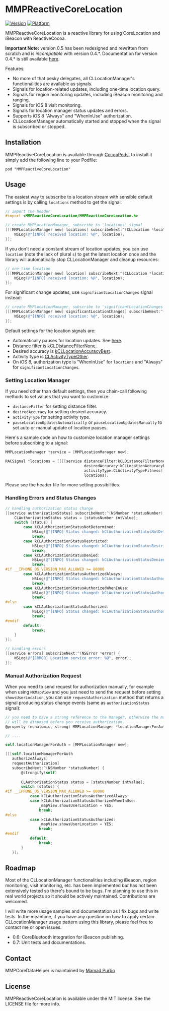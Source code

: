 # MMPReactiveCoreLocation

[![Version](http://cocoapod-badges.herokuapp.com/v/MMPReactiveCoreLocation/badge.png)](http://cocoadocs.org/docsets/MMPReactiveCoreLocation)
[![Platform](http://cocoapod-badges.herokuapp.com/p/MMPReactiveCoreLocation/badge.png)](http://cocoadocs.org/docsets/MMPReactiveCoreLocation)

MMPReactiveCoreLocation is a reactive library for using CoreLocation and iBeacon with ReactiveCocoa. 

**Important Note:**  version 0.5 has been redesigned and rewritten from scratch and is *incompatible* with version 0.4.\*. Documentation for version 0.4.\* is still available [here](README-0.4.md).

Features:
* No more of that pesky delegates, all CLLocationManager's functionalities are available as signals.
* Signals for location-related updates, including one-time location query.
* Signals for region monitoring updates, including iBeacon monitoring and ranging.
* Signals for iOS 8 visit monitoring.
* Signals for location manager status updates and errors.
* Supports iOS 8 "Always" and "WhenInUse" authorization.
* CLLocationManager automatically started and stopped when the signal is subscribed or stopped.

## Installation

MMPReactiveCoreLocation is available through [CocoaPods](http://cocoapods.org), to install
it simply add the following line to your Podfile:

    pod "MMPReactiveCoreLocation"

## Usage

The easiest way to subscribe to a location stream with sensible default settings is by calling `locations` method to get the signal:
```objectivec
// import the header
#import <MMPReactiveCoreLocation/MMPReactiveCoreLocation.h>

// create MMPLocationManager, subscribe to 'locations' signal
[[[MMPLocationManager new] locations] subscribeNext:^(CLLocation *location) {
    NSLog(@"[INFO] received location: %@", location);
}];
```

If you don't need a constant stream of location updates, you can use `location` (note the lack of plural `s`) to get the latest location once and the library will automatically stop CLLocationManager and cleanup resources:
```objectivec
// one-time location
[[[MMPLocationManager new] location] subscribeNext:^(CLLocation *location) {
    NSLog(@"[INFO] received location: %@", location);
}];
```

For significant change updates, use `significantLocationChanges` signal instead:
```objectivec
// create MMPLocationManager, subscribe to 'significantLocationChanges' signal
[[[MMPLocationManager new] significantLocationChanges] subscribeNext:^(CLLocation *location) {
    NSLog(@"[INFO] received location: %@", location);
}];
```

Default settings for the location signals are:
- Automatically pauses for location updates. See [here](https://developer.apple.com/library/ios/documentation/CoreLocation/Reference/CLLocationManager_Class/#//apple_ref/occ/instp/CLLocationManager/pausesLocationUpdatesAutomatically).
- Distance filter is [kCLDistanceFilterNone](https://developer.apple.com/LIBRARY/IOS/documentation/CoreLocation/Reference/CoreLocationConstantsRef/index.html#//apple_ref/doc/constant_group/Distance_Filter_Value). 
- Desired accuracy is [kCLLocationAccuracyBest](https://developer.apple.com/library/mac/documentation/CoreLocation/Reference/CoreLocationConstantsRef/index.html#//apple_ref/c/data/kCLLocationAccuracyBest).
- Activity type is [CLActivityTypeOther](https://developer.apple.com/library/ios/Documentation/CoreLocation/Reference/CLLocationManager_Class/index.html#//apple_ref/c/tdef/CLActivityType).
- On iOS 8, authorization type is "WhenInUse" for `locations` and "Always" for `significantLocationChanges`.

### Setting Location Manager

If you need other than default settings, then you chain-call following methods to set values that you want to customize:
- `distanceFilter` for setting distance filter.
- `desiredAccuracy` for setting desired accuracy.
- `activityType` for setting activity type.
- `pauseLocationUpdatesAutomatically` or `pauseLocationUpdatesManually` to set auto or manual update of location pauses.

Here's a sample code on how to customize location manager settings before subscribing to a signal:
```objectivec
MMPLocationManager *service = [MMPLocationManager new];

RACSignal *locations = [[[[service distanceFilter:kCLDistanceFilterNone]
                                   desiredAccuracy:kCLLocationAccuracyBestForNavigation]
                                   activityType:CLActivityTypeFitness]
                                   locations];
```

Please see the header file for more setting possibilities.

### Handling Errors and Status Changes

```objectivec
// handling authorization status change
[[service authorizationStatus] subscribeNext:^(NSNumber *statusNumber) {
    CLAuthorizationStatus status = [statusNumber intValue];
    switch (status) {
        case kCLAuthorizationStatusNotDetermined:
            NSLog(@"[INFO] Status changed: kCLAuthorizationStatusNotDetermined");
            break;
        case kCLAuthorizationStatusRestricted:
            NSLog(@"[INFO] Status changed: kCLAuthorizationStatusRestricted");
            break;
        case kCLAuthorizationStatusDenied:
            NSLog(@"[INFO] Status changed: kCLAuthorizationStatusDenied");
            break;
#if __IPHONE_OS_VERSION_MAX_ALLOWED >= 80000
        case kCLAuthorizationStatusAuthorizedAlways:
            NSLog(@"[INFO] Status changed: kCLAuthorizationStatusAuthorizedAlways");
            break;
        case kCLAuthorizationStatusAuthorizedWhenInUse:
            NSLog(@"[INFO] Status changed: kCLAuthorizationStatusAuthorizedWhenInUse");
            break;
#else
        case kCLAuthorizationStatusAuthorized:
            NSLog(@"[INFO] Status changed: kCLAuthorizationStatusAuthorized");
            break;
#endif
        default:
            break;
    }
}];

// handling errors
[[service errors] subscribeNext:^(NSError *error) {
    NSLog(@"[ERROR] Location service error: %@", error);
}];
```

### Manual Authorization Request

When you need to send request for authorization manually, for example when using `MKMapView` and you just need to send the request before setting `showsUserLocation`, you can use `requestAuthorization` method that returns a signal producing status change events (same as `authorizationStatus` signal):
```objectivec
// you need to have a strong reference to the manager, otherwise the manager
// will be disposed before you receive authorization.
@property (nonatomic, strong) MMPLocationManager *locationManagerForAuth;

// .... 

self.locationManagerForAuth = [MMPLocationManager new];

[[[self.locationManagerForAuth
   authorizeAlways]
   requestAuthorization]
   subscribeNext:^(NSNumber *statusNumber) {
       @strongify(self)
       
       CLAuthorizationStatus status = [statusNumber intValue];
       switch (status) {
#if __IPHONE_OS_VERSION_MAX_ALLOWED >= 80000
           case kCLAuthorizationStatusAuthorizedAlways:
           case kCLAuthorizationStatusAuthorizedWhenInUse:
               _mapView.showsUserLocation = YES;
               break;
#else
           case kCLAuthorizationStatusAuthorized:
               _mapView.showsUserLocation = YES;
               break;
#endif
           default:
               break;
       }
   }];
```

## Roadmap

Most of the CLLocationManager functionalities including iBeacon, region monitoring, visit monitoring, etc. has been implemented *but* has not been extensively tested so there's bound to be bugs. I'm planning to use this in real world projects so it should be actively maintained. Contributions are welcomed.

I will write more usage samples and documentation as I fix bugs and write tests. In the meantime, if you have any question on how to apply certain CLLocationManager usage pattern using this library, please feel free to contact me or open issues.

* 0.6: CoreBluetooth integration for iBeacon publishing.
* 0.7: Unit tests and documentations.

## Contact

MMPCoreDataHelper is maintained by [Mamad Purbo](https://twitter.com/purubo)

## License

MMPReactiveCoreLocation is available under the MIT license. See the LICENSE file for more info.


